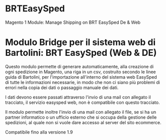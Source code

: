 # BRTEasySped
Magento 1 Module: Manage Shipping on BRT EasySped De &amp; Web

# Modulo Bridge per il sistema web di Bartolini: BRT EasySped (Web & DE)

Questo modulo permette di generare automaticamente, alla creazione di ogni spedizione in Magento, una riga in un csv, costruito secondo le linee guida di Bartolini, per l'importazione all'interno del sistema web EasySped di tutte le informazioni necessarie, in modo che non ci siano più problemi di errori nella copia dei dati o passaggio manuale dei dati.

I dati devono essere passati attraverso l'invio di una mail con allegato il tracciato, il servizio easysped web, non è compatibile con questo tracciato.

Il modulo permette inoltre l'invio di una mail con allegato il file, se si ha un partner informatico o un ufficio esterno che si occupa della gestione delle spedizioni, al quale non si vuole dare accesso al server del sito ecommerce.

Compatibile fino alla versione 1.9
